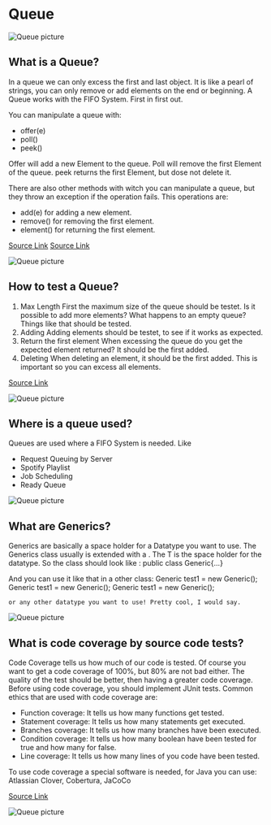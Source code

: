 # Queue

![Queue picture](https://cdn.pixabay.com/photo/2018/05/18/21/01/rubber-ducks-3412065_1280.jpg)

## What is a Queue?

In a queue we can only excess the first and last object. It is like a pearl of strings, you can only remove or add elements on the end or beginning. A Queue works with the FIFO System. First in first out.

You can manipulate a queue with:
- offer(e)
- poll()
- peek()

Offer will add a new Element to the queue.
Poll will remove the first Element of the queue.
peek returns the first Element, but dose not delete it.

There are also other methods with witch you can manipulate a queue, but they throw an exception if the operation fails. This operations are:
- add(e) for adding a new element.
- remove() for removing the first element.
- element() for returning the first element.

[Source Link](https://studyflix.de/informatik/queues-886)
[Source Link](https://docs.oracle.com/javase/7/docs/api/java/util/Queue.html)

![Queue picture](https://cdn.pixabay.com/photo/2016/05/22/11/20/rubber-ducks-1408285_1280.jpg)

## How to test a Queue?

1. Max Length
	First the maximum size of the queue should be testet. Is it possible to add more elements?
	What happens to an empty queue? Things like that should be tested.
2. Adding
	Adding elements should be testet, to see if it works as expected.
3. Return the first element
	When excessing the queue do you get the expected element returned? It should be the first added.
4. Deleting
	When deleting an element, it should be the first added. This is important so you can excess all elements.

[Source Link](https://testmatick.com/queue-testing/)

![Queue picture](https://cdn.pixabay.com/photo/2018/07/09/23/41/duck-3527585_1280.jpg)

## Where is a queue used?

Queues are used where a FIFO System is needed. Like
- Request Queuing by Server
- Spotify Playlist
- Job Scheduling
- Ready Queue

![Queue picture](https://cdn.pixabay.com/photo/2019/10/18/01/25/greater-scaup-4558031_1280.jpg)

## What are Generics?

Generics are basically a space holder for a Datatype you want to use. The Generics class usually is extended with a <T>. The T is the space holder for the datatype.
So the class should look like :
	public class Generic<T>{...}

And you can use it like that in a other class:
	Generic<String> test1 = new Generic<String>();
	Generic<Integer> test1 = new Generic<Integer>();
	Generic<Float> test1 = new Generic<Float>();

	or any other datatype you want to use! Pretty cool, I would say.

![Queue picture](https://cdn.pixabay.com/photo/2017/01/22/19/06/animals-2000586_1280.jpg)

## What is code coverage by source code tests?

Code Coverage tells us how much of our code is tested. Of course you want to get a code coverage of 100%, but 80% are not bad either. The quality of the test should be better, then having a greater code coverage.  
Before using code coverage, you should implement JUnit tests.
Common ethics that are used with code coverage are:

- Function coverage: It tells us how many functions get tested.
- Statement coverage: It tells us how many statements get executed.
- Branches coverage: It tells us how many branches have been executed.
- Condition coverage: It tells us how many boolean have been tested for true and how many for false.
- Line coverage: It tells us how many lines of you code have been tested.

To use code coverage a special software is needed, for Java you can use: Atlassian Clover, Cobertura, JaCoCo

[Source Link](https://www.atlassian.com/continuous-delivery/software-testing/code-coverage)

![Queue picture](https://cdn.pixabay.com/photo/2016/05/22/11/39/rubber-ducks-1408308_1280.jpg)
